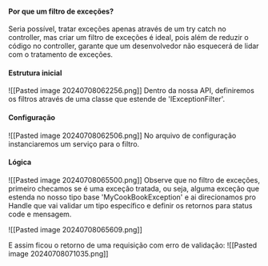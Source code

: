 
#### Por que um filtro de exceções?
Seria possível, tratar exceções apenas através de um try catch no controller, mas criar um filtro de exceções é ideal, pois além de reduzir o código no controller, garante que um desenvolvedor não esquecerá de lidar com o tratamento de exceções.

#### Estrutura inicial
![[Pasted image 20240708062256.png]]
Dentro da nossa API, definiremos os filtros através de uma classe que estende de 'IExceptionFilter'.

#### Configuração
![[Pasted image 20240708062506.png]]
No arquivo de configuração instanciaremos um serviço para o filtro.


#### Lógica

![[Pasted image 20240708065500.png]]
Observe que no filtro de exceções, primeiro checamos se é uma exceção tratada, ou seja, alguma exceção que estenda no nosso tipo base 'MyCookBookException' e ai direcionamos pro Handle que vai validar um tipo específico e definir os retornos para status code e mensagem.


![[Pasted image 20240708065609.png]]

E assim ficou o retorno de uma requisição com erro de validação:
![[Pasted image 20240708071035.png]]